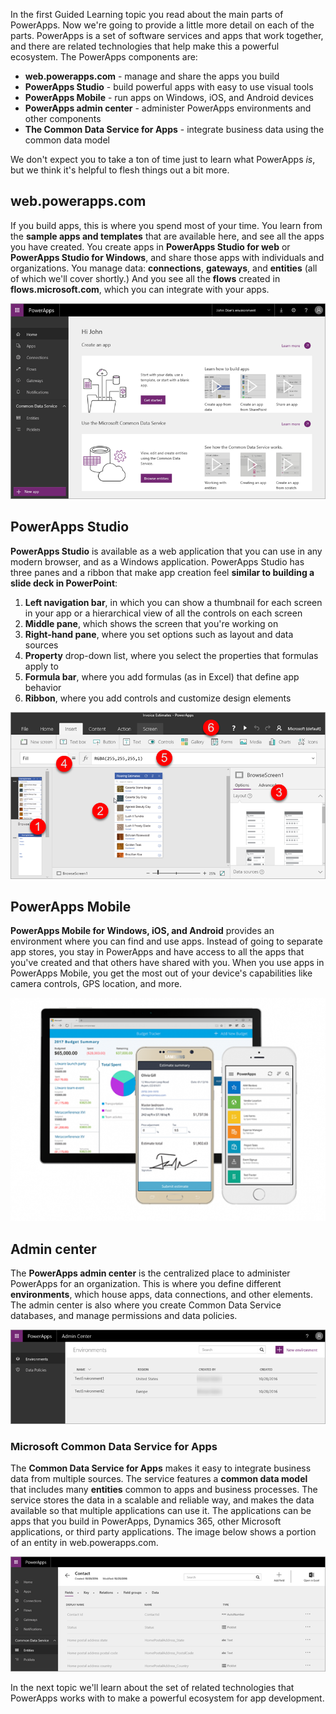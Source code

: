 In the first Guided Learning topic you read about the main parts of PowerApps. Now we're going to provide a little more detail on each of the parts. PowerApps is a set of software services and apps that work together, and there are related technologies that help make this a powerful ecosystem. The PowerApps components are:

* **web.powerapps.com** - manage and share the apps you build
* **PowerApps Studio** - build powerful apps with easy to use visual tools
* **PowerApps Mobile** - run apps on Windows, iOS, and Android devices
* **PowerApps admin center** - administer PowerApps environments and other components
* **The Common Data Service for Apps** - integrate business data using the common data model

We don't expect you to take a ton of time just to learn what PowerApps *is*, but we think it's helpful to flesh things out a bit more.

## web.powerapps.com
If you build apps, this is where you spend most of your time. You learn from the **sample apps and templates** that are available here, and see all the apps you have created. You create apps in **PowerApps Studio for web** or **PowerApps Studio for Windows**, and share those apps with individuals and organizations. You manage data: **connections**, **gateways**, and **entities** (all of which we'll cover shortly.) And you see all the **flows** created in **flows.microsoft.com**, which you can integrate with your apps.

![The web.powerapps.com site](./media/learning-powerapps-parts/powerapps-web-site.png)

## PowerApps Studio
**PowerApps Studio** is available as a web application that you can use in any modern browser, and as a Windows application. PowerApps Studio has three panes and a ribbon that make app creation feel **similar to building a slide deck in PowerPoint**:

1. **Left navigation bar**, in which you can show a thumbnail for each screen in your app or a hierarchical view of all the controls on each screen
2. **Middle pane**, which shows the screen that you're working on
3. **Right-hand pane**, where you set options such as layout and data sources
4. **Property** drop-down list, where you select the properties that formulas apply to
5. **Formula bar**, where you add formulas (as in Excel) that define app behavior
6. **Ribbon**, where you add controls and customize design elements

![PowerApps Studio](./media/learning-powerapps-parts/powerapps-studio.png)

## PowerApps Mobile
**PowerApps Mobile for Windows, iOS, and Android** provides an environment where you can find and use apps. Instead of going to separate app stores, you stay in PowerApps and have access to all the apps that you've created and that others have shared with you. When you use apps in PowerApps Mobile, you get the most out of your device's capabilities like camera controls, GPS location, and more.

![PowerApps Mobile](./media/learning-powerapps-parts/powerapps-mobile.png)

## Admin center
The **PowerApps admin center** is the centralized place to administer PowerApps for an organization. This is where you define different **environments**, which house apps, data connections, and other elements. The admin center is also where you create Common Data Service databases, and manage permissions and data policies.

![PowerApps admin center](./media/learning-powerapps-parts/powerapps-admin-center.png)

### Microsoft Common Data Service for Apps
The **Common Data Service for Apps** makes it easy to integrate business data from multiple sources. The service features a **common data model** that includes many **entities** common to apps and business processes. The service stores the data in a scalable and reliable way, and makes the data available so that multiple applications can use it. The applications can be apps that you build in PowerApps, Dynamics 365, other Microsoft applications, or third party applications. The image below shows a portion of an entity in web.powerapps.com.

![PowerApps contact entity](./media/learning-powerapps-parts/powerapps-contact.png)

In the next topic we'll learn about the set of related technologies that PowerApps works with to make a powerful ecosystem for app development.

